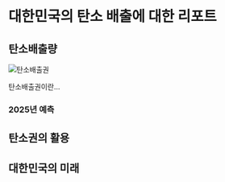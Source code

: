 # 대한민국의 탄소 배출에 대한 리포트

## 탄소배출량
![탄소배출권](https://www.korea.kr/newsWeb/resources/attaches/2020.12/09/4cd20ebe0c2b74303ce658c332a73760.jpg)

탄소배출권이란... 

### 2025년 예측 

## 탄소권의 활용

## 대한민국의 미래